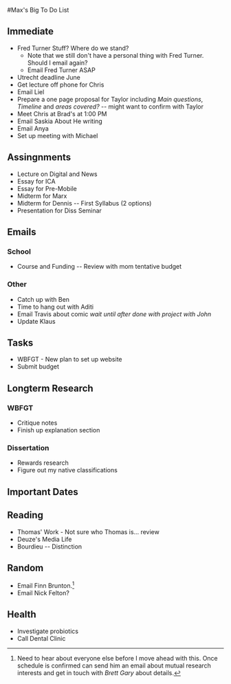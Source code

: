 #Max's Big To Do List

## Immediate

* Fred Turner Stuff? Where do we stand?
	* Note that we still don't have a personal thing with Fred Turner. Should I email again?
    * Email Fred Turner ASAP
* Utrecht deadline June
* Get lecture off phone for Chris
* Email Liel
* Prepare a one page proposal for Taylor including *Main questions*, *Timeline* and *areas covered?* -- might want to confirm with Taylor
* Meet Chris at Brad's at 1:00 PM
* Email Saskia About He writing
* Email Anya
* Set up meeting with Michael


## Assingnments

* Lecture on Digital and News
* Essay for ICA
* Essay for Pre-Mobile
* Midterm for Marx
* Midterm for Dennis -- First Syllabus (2 options)
* Presentation for Diss Seminar


## Emails

### School

* Course and Funding -- Review with mom tentative budget

### Other

* Catch up with Ben
* Time to hang out with Aditi
* Email Travis about comic *wait until after done with project with John*
* Update Klaus

## Tasks

* WBFGT - New plan to set up website
* Submit budget

## Longterm Research

### WBFGT

* Critique notes
* Finish up explanation section

### Dissertation

* Rewards research
* Figure out my native classifications

## Important Dates


## Reading

* Thomas' Work - Not sure who Thomas is... review
* Deuze's Media Life
* Bourdieu -- Distinction


## Random

* Email Finn Brunton.[^1]
* Email Nick Felton?

[^1]: Need to hear about everyone else before I move ahead with this. Once schedule is confirmed can send him an email about mutual research interests and get in touch with *Brett Gary* about details.

## Health

* Investigate probiotics
* Call Dental Clinic
